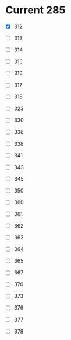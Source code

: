 # Current 285

- [x] 312
- [ ] 313
- [ ] 314
- [ ] 315
- [ ] 316

- [ ] 317
- [ ] 318
- [ ] 323
- [ ] 330
- [ ] 336

- [ ] 338
- [ ] 341
- [ ] 343
- [ ] 345
- [ ] 350

- [ ] 360
- [ ] 361
- [ ] 362
- [ ] 363
- [ ] 364

- [ ] 365
- [ ] 367
- [ ] 370
- [ ] 373
- [ ] 376

- [ ] 377
- [ ] 378
